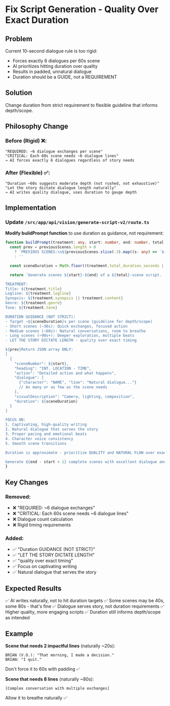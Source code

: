 # Fix Script Generation - Quality Over Exact Duration

## Problem
Current 10-second dialogue rule is too rigid:
- Forces exactly 6 dialogues per 60s scene
- AI prioritizes hitting duration over quality
- Results in padded, unnatural dialogue
- Duration should be a GUIDE, not a REQUIREMENT

## Solution
Change duration from strict requirement to flexible guideline that informs depth/scope.

## Philosophy Change

### Before (Rigid) ❌:
```
"REQUIRED: ~6 dialogue exchanges per scene"
"CRITICAL: Each 60s scene needs ~6 dialogue lines"
→ AI forces exactly 6 dialogues regardless of story needs
```

### After (Flexible) ✅:
```
"Duration ~60s suggests moderate depth (not rushed, not exhaustive)"
"Let the story dictate dialogue length naturally"
→ AI writes quality dialogue, uses duration to gauge depth
```

## Implementation

### Update `/src/app/api/vision/generate-script-v2/route.ts`

**Modify buildPrompt function** to use duration as guidance, not requirement:

```typescript
function buildPrompt(treatment: any, start: number, end: number, total: number, previousScenes: any[]) {
  const prev = previousScenes.length > 0
    ? `PREVIOUS SCENES:\n${previousScenes.slice(-3).map((s: any) => `${s.sceneNumber}. ${s.heading}: ${s.action.substring(0, 100)}...`).join('\n')}\n\n`
    : ''

  const sceneDuration = Math.floor((treatment.total_duration_seconds || 300) / total)

  return `Generate scenes ${start}-${end} of a ${total}-scene script.

TREATMENT:
Title: ${treatment.title}
Logline: ${treatment.logline}
Synopsis: ${treatment.synopsis || treatment.content}
Genre: ${treatment.genre}
Tone: ${treatment.tone}

DURATION GUIDANCE (NOT STRICT):
- Target ~${sceneDuration}s per scene (guideline for depth/scope)
- Short scenes (~30s): Quick exchanges, focused action
- Medium scenes (~60s): Natural conversations, room to breathe  
- Long scenes (~90s+): Deeper exploration, multiple beats
- LET THE STORY DICTATE LENGTH - quality over exact timing

${prev}Return JSON array ONLY:
[
  {
    "sceneNumber": ${start},
    "heading": "INT. LOCATION - TIME",
    "action": "Detailed action and what happens",
    "dialogue": [
      {"character": "NAME", "line": "Natural dialogue..."}
      // As many or as few as the scene needs
    ],
    "visualDescription": "Camera, lighting, composition",
    "duration": ${sceneDuration}
  }
]

FOCUS ON:
1. Captivating, high-quality writing
2. Natural dialogue that serves the story
3. Proper pacing and emotional beats
4. Character voice consistency
5. Smooth scene transitions

Duration is approximate - prioritize QUALITY and NATURAL FLOW over exact timing.

Generate ${end - start + 1} complete scenes with excellent dialogue and pacing.`
}
```

## Key Changes

### Removed:
- ❌ "REQUIRED: ~6 dialogue exchanges"
- ❌ "CRITICAL: Each 60s scene needs ~6 dialogue lines"
- ❌ Dialogue count calculation
- ❌ Rigid timing requirements

### Added:
- ✅ "Duration GUIDANCE (NOT STRICT)"
- ✅ "LET THE STORY DICTATE LENGTH"
- ✅ "quality over exact timing"
- ✅ Focus on captivating writing
- ✅ Natural dialogue that serves the story

## Expected Results
✅ AI writes naturally, not to hit duration targets
✅ Some scenes may be 40s, some 80s - that's fine
✅ Dialogue serves story, not duration requirements
✅ Higher quality, more engaging scripts
✅ Duration still informs depth/scope as intended

## Example

**Scene that needs 2 impactful lines** (naturally ~20s):
```
BRIAN (V.O.): "That morning, I made a decision."
BRIAN: "I quit."
```
Don't force it to 60s with padding ✅

**Scene that needs 8 lines** (naturally ~80s):
```
[Complex conversation with multiple exchanges]
```
Allow it to breathe naturally ✅

